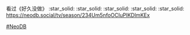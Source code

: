<p>看过《好久没做》 :star_solid: :star_solid: :star_solid: :star_solid: :star_solid: <br /><a href="https://neodb.social/tv/season/234Um5nfoOCIuPIKDlmKEx" target="_blank" rel="nofollow noopener" translate="no"><span class="invisible">https://</span><span class="ellipsis">neodb.social/tv/season/234Um5n</span><span class="invisible">foOCIuPIKDlmKEx</span></a></p><p><a href="https://e5n.cc/tags/NeoDB" class="mention hashtag" rel="tag">#<span>NeoDB</span></a></p>